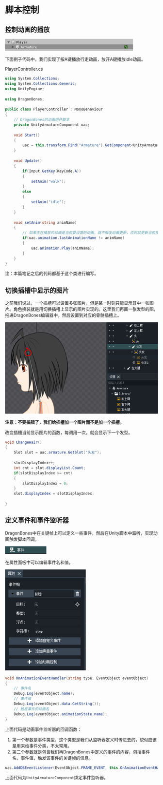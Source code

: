 # 脚本控制

## 控制动画的播放

![](res/1.png)

下面例子代码中，我们实现了按A键播放行走动画，放开A键播放idle动画。

PlayerController.cs
```csharp
using System.Collections;
using System.Collections.Generic;
using UnityEngine;

using DragonBones;

public class PlayerController : MonoBehaviour
{
    // DragonBones的动画组件脚本
    private UnityArmatureComponent uac;

    void Start()
    {
        uac = this.transform.Find("Armature").GetComponent<UnityArmatureComponent>();
    }

    void Update()
    {
        if(Input.GetKey(KeyCode.A))
        {
            setAnim("walk");
        }
        else
        {
            setAnim("idle");
        }
    }

    void setAnim(string animName)
    {
        // 如果正在播放的动画是当前要设置的动画，就不触发动画更新，否则就更新当前播放的动画
        if(uac.animation.lastAnimationName != animName)
        {
            uac.animation.Play(animName);
        }
    }
}
```

注：本篇笔记之后的代码都基于这个类进行编写。

## 切换插槽中显示的图片

之前我们说过，一个插槽可以设置多张图片，但是某一时刻只能显示其中一张图片。角色换装就是用切换插槽上显示的图片实现的。这里我们再画一张发型的图，拖进DragonBones编辑器中，然后设置到对应的骨骼插槽上。

![](res/2.png)

**注意：不要搞错了，我们给插槽加一个图片而不是加一个插槽。**

改变插槽当前显示图片的函数，每调用一次，就会显示下一个发型。

```csharp
void ChangeHair()
{
    Slot slot = uac.armature.GetSlot("头发");

    slotDisplayIndex++;
    int cnt = slot.displayList.Count;
    if(slotDisplayIndex >= cnt)
    {
        slotDisplayIndex = 0;
    }
    slot.displayIndex = slotDisplayIndex;

}
```

## 定义事件和事件监听器

DragonBones中在关键帧上可以定义一些事件，然后在Unity脚本中监听，实现动画触发脚本回调。

![](res/3.png)

在属性面板中可以编辑事件名和值。

![](res/4.png)

```csharp
void OnAnimationEventHandler(string type, EventObject eventObject)
{
    // 事件名
    Debug.Log(eventObject.name);
    // 事件值
    Debug.Log(eventObject.data.GetString());
    // 触发事件的动画名
    Debug.Log(eventObject.animationState.name);
}
```

上面代码是动画事件监听器的回调函数：

1. 第一个参数是事件类型，这个类型是我们从监听器定义时传进去的，貌似应该是用来给事件分类，不太常用。
2. 第二个参数就是包含我们再DragonBones中定义的事件的内容，包括事件名，事件值，触发该事件的关键帧的信息。

```csharp
uac.AddDBEventListener(EventObject.FRAME_EVENT, this.OnAnimationEventHandler);
```

上面代码为`UnityArmatureComponent`绑定事件监听器。
